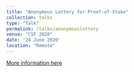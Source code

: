 ```yaml
---
title: "Anonymous Lottery for Proof-of-Stake"
collection: talks
type: "Talk"
permalink: /talks/anonymouslottery
venue: "CSF 2020"
date: '24 June 2020'
location: "Remote"
---
```


[More information here](https://www.ieee-security.org/TC/CSF2020/program.html)
